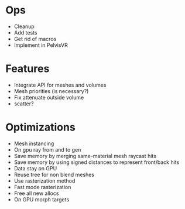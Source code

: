 # Ops
- Cleanup
- Add tests
- Get rid of macros
- Implement in PelvisVR

# Features
<!-- - Use winding order in renderer -->
<!-- - Confirm mesh cutout -->
<!-- - Morph targets -->
<!-- - Min/max alpha -->
- Integrate API for meshes and volumes
- Mesh priorities (is necessary?)
- Fix attenuate outside volume
- scatter?

# Optimizations
<!-- - On gpu sort -->
<!-- - On gpu ray generation -->
- Mesh instancing
- On gpu ray from and to gen
- Save memory by merging same-material mesh raycast hits
- Save memory by using signed distances to represent front/back hits
- Data stay on GPU
- Reuse tree for non blend meshes
- Use rasterization method
- Fast mode rasterization
- Free all new allocs
- On GPU morph targets
